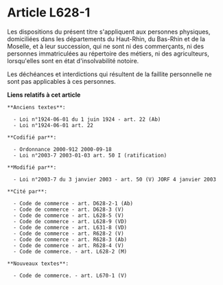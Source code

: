 # Article L628-1

Les dispositions du présent titre s'appliquent aux personnes physiques, domiciliées dans les départements du Haut-Rhin, du
Bas-Rhin et de la Moselle, et à leur succession, qui ne sont ni des commerçants, ni des personnes immatriculées au répertoire
des métiers, ni des agriculteurs, lorsqu'elles sont en état d'insolvabilité notoire.

Les déchéances et interdictions qui résultent de la faillite personnelle ne sont pas applicables à ces personnes.

**Liens relatifs à cet article**

	**Anciens textes**:

	  - Loi n°1924-06-01 du 1 juin 1924 - art. 22 (Ab)
	  - Loi n°1924-06-01 art. 22

	**Codifié par**:

	  - Ordonnance 2000-912 2000-09-18
	  - Loi n°2003-7 2003-01-03 art. 50 I (ratification)

	**Modifié par**:

	  - Loi n°2003-7 du 3 janvier 2003 - art. 50 (V) JORF 4 janvier 2003

	**Cité par**:

	  - Code de commerce - art. D628-2-1 (Ab)
	  - Code de commerce - art. D628-3 (V)
	  - Code de commerce - art. L628-5 (V)
	  - Code de commerce - art. L628-9 (VD)
	  - Code de commerce - art. L631-8 (VD)
	  - Code de commerce - art. R628-2 (V)
	  - Code de commerce - art. R628-3 (Ab)
	  - Code de commerce - art. R628-4 (V)
	  - Code de commerce. - art. L628-2 (M)

	**Nouveaux textes**:

	  - Code de commerce. - art. L670-1 (V)
